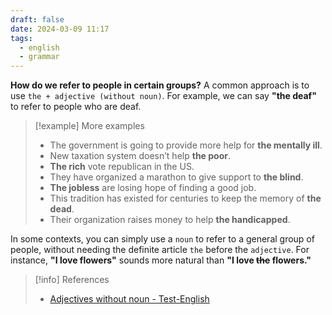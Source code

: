 ```yaml
---
draft: false
date: 2024-03-09 11:17
tags:
  - english
  - grammar
---
```


**How do we refer to people in certain groups?** A common approach is to use `the + adjective (without noun)`. For example, we can say **"the deaf"** to refer to people who are deaf.

>[!example] More examples
>- The government is going to provide more help for **the mentally ill**. 
> - New taxation system doesn’t help **the poor**. 
> - **The rich** vote republican in the US. 
> - They have organized a marathon to give support to **the blind**. 
> - **The jobless** are losing hope of finding a good job. 
> - This tradition has existed for centuries to keep the memory of **the dead**. 
> - Their organization raises money to help **the handicapped**. 

In some contexts, you can simply use a `noun` to refer to a general group of people, without needing the definite article `the` before the `adjective`. For instance, **"I love flowers"** sounds more natural than **"I love ~~the~~ flowers."**

> [!info] References
> - [Adjectives without noun - Test-English](https://test-english.com/grammar-points/b1-b2/adjectives-without-noun/)
